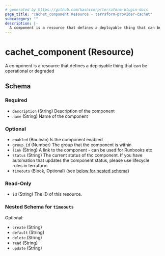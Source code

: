 ```yaml
---
# generated by https://github.com/hashicorp/terraform-plugin-docs
page_title: "cachet_component Resource - terraform-provider-cachet"
subcategory: ""
description: |-
  A component is a resource that defines a deployable thing that can be operational or degraded
---
```


# cachet_component (Resource)

A component is a resource that defines a deployable thing that can be operational or degraded



<!-- schema generated by tfplugindocs -->
## Schema

### Required

- `description` (String) Description of the component
- `name` (String) Name of the component

### Optional

- `enabled` (Boolean) Is the component enabled
- `group_id` (Number) The group that the component is within
- `link` (String) A link to the component - can be used for Runbooks etc
- `status` (String) The current status of thc component. If you have automation that updates the component status, please use lifecycle rules in terraform
- `timeouts` (Block, Optional) (see [below for nested schema](#nestedblock--timeouts))

### Read-Only

- `id` (String) The ID of this resource.

<a id="nestedblock--timeouts"></a>
### Nested Schema for `timeouts`

Optional:

- `create` (String)
- `default` (String)
- `delete` (String)
- `read` (String)
- `update` (String)


